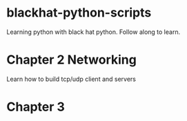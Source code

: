 # blackhat-python-scripts

Learning python with black hat python. Follow along to learn. 

# Chapter 2 Networking 
Learn how to build tcp/udp client and servers

# Chapter 3